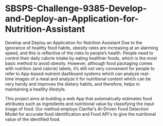# SBSPS-Challenge-9385-Develop-and-Deploy-an-Application-for-Nutrition-Assistant
Develop and Deploy an Application for Nutrition Assistant
Due to the ignorance of healthy food habits, obesity rates are increasing at an alarming speed, 
and this is reflective of the risks to people’s health. People need to control their daily calorie intake by eating healthier foods, 
which is the most basic method to avoid obesity. However, although food packaging comes with nutrition (and calorie) labels, 
it’s still not very convenient for people to refer to App-based nutrient dashboard systems which can analyze real-time images of a meal and analyze 
it for nutritional content which can be very handy and improves the dietary habits, and therefore, helps in maintaining a healthy lifestyle.

This project aims at building a web App that automatically estimates food attributes such as ingredients and nutritional value 
by classifying the input image of food.  Our method employs Clarifai's AI-Driven Food Detection Model for accurate food identification and Food API's 
to give the nutritional value of the identified food.
